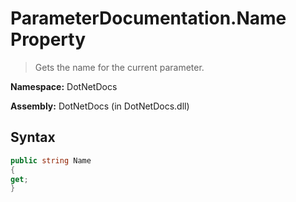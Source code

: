 # ParameterDocumentation.Name Property
> Gets the name for the current parameter.

**Namespace:** DotNetDocs

**Assembly:** DotNetDocs (in DotNetDocs.dll)
## Syntax
```csharp
public string Name
{
get;
}
```
